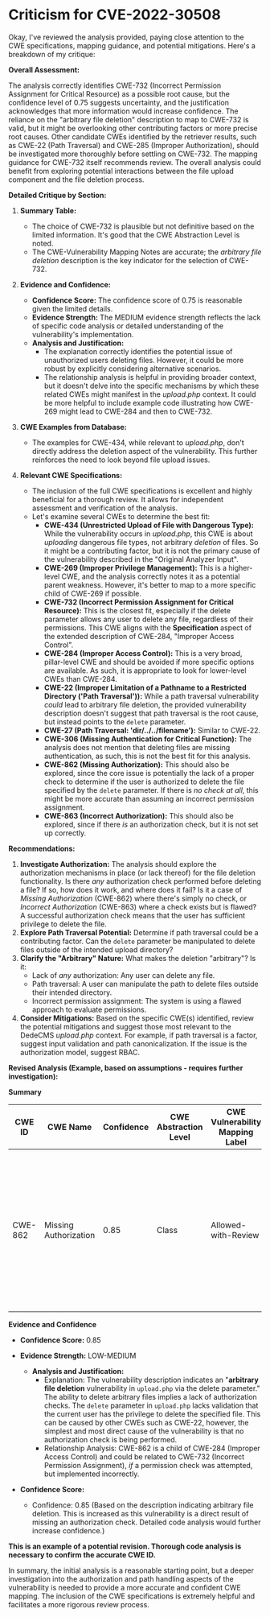 # Criticism for CVE-2022-30508

Okay, I've reviewed the analysis provided, paying close attention to the CWE specifications, mapping guidance, and potential mitigations. Here's a breakdown of my critique:

**Overall Assessment:**

The analysis correctly identifies CWE-732 (Incorrect Permission Assignment for Critical Resource) as a possible root cause, but the confidence level of 0.75 suggests uncertainty, and the justification acknowledges that more information would increase confidence.  The reliance on the "arbitrary file deletion" description to map to CWE-732 is valid, but it might be overlooking other contributing factors or more precise root causes. Other candidate CWEs identified by the retriever results, such as CWE-22 (Path Traversal) and CWE-285 (Improper Authorization), should be investigated more thoroughly before settling on CWE-732. The mapping guidance for CWE-732 itself recommends review.  The overall analysis could benefit from exploring potential interactions between the file upload component and the file deletion process.

**Detailed Critique by Section:**

1.  **Summary Table:**

    *   The choice of CWE-732 is plausible but not definitive based on the limited information.  It's good that the CWE Abstraction Level is noted.
    *   The CWE-Vulnerability Mapping Notes are accurate; the *arbitrary file deletion* description is the key indicator for the selection of CWE-732.

2.  **Evidence and Confidence:**

    *   **Confidence Score:** The confidence score of 0.75 is reasonable given the limited details.
    *   **Evidence Strength:** The MEDIUM evidence strength reflects the lack of specific code analysis or detailed understanding of the vulnerability's implementation.
    *   **Analysis and Justification:**
        *   The explanation correctly identifies the potential issue of unauthorized users deleting files. However, it could be more robust by explicitly considering alternative scenarios.
        *   The relationship analysis is helpful in providing broader context, but it doesn't delve into the specific mechanisms by which these related CWEs might manifest in the *upload.php* context. It could be more helpful to include example code illustrating how CWE-269 might lead to CWE-284 and then to CWE-732.

3.  **CWE Examples from Database:**

    *   The examples for CWE-434, while relevant to *upload.php*, don't directly address the deletion aspect of the vulnerability. This further reinforces the need to look beyond file upload issues.

4.  **Relevant CWE Specifications:**

    *   The inclusion of the full CWE specifications is excellent and highly beneficial for a thorough review. It allows for independent assessment and verification of the analysis.
    *   Let's examine several CWEs to determine the best fit:
        *   **CWE-434 (Unrestricted Upload of File with Dangerous Type):** While the vulnerability occurs in *upload.php*, this CWE is about *uploading* dangerous file types, not arbitrary *deletion* of files. So it might be a contributing factor, but it is not the primary cause of the vulnerability described in the "Original Analyzer Input".
        *   **CWE-269 (Improper Privilege Management):** This is a higher-level CWE, and the analysis correctly notes it as a potential parent weakness. However, it's better to map to a more specific child of CWE-269 if possible.
        *   **CWE-732 (Incorrect Permission Assignment for Critical Resource):** This is the closest fit, especially if the delete parameter allows any user to delete any file, regardless of their permissions. This CWE aligns with the **Specification** aspect of the extended description of CWE-284, "Improper Access Control".
        *   **CWE-284 (Improper Access Control):** This is a very broad, pillar-level CWE and should be avoided if more specific options are available. As such, it is appropriate to look for lower-level CWEs than CWE-284.
        *   **CWE-22 (Improper Limitation of a Pathname to a Restricted Directory ('Path Traversal')):** While a path traversal vulnerability *could* lead to arbitrary file deletion, the provided vulnerability description doesn't suggest that path traversal is the root cause, but instead points to the `delete` parameter.
        *  **CWE-27 (Path Traversal: 'dir/../../filename'):** Similar to CWE-22.
        *  **CWE-306 (Missing Authentication for Critical Function):** The analysis does not mention that deleting files are missing authentication, as such, this is not the best fit for this analysis.
        *   **CWE-862 (Missing Authorization):** This should also be explored, since the core issue is potentially the lack of a proper check to determine if the user is authorized to delete the file specified by the `delete` parameter. If there is *no check at all*, this might be more accurate than assuming an incorrect permission assignment.
        *   **CWE-863 (Incorrect Authorization):** This should also be explored, since if there *is* an authorization check, but it is not set up correctly.

**Recommendations:**

1.  **Investigate Authorization:** The analysis should explore the authorization mechanisms in place (or lack thereof) for the file deletion functionality.  Is there *any* authorization check performed before deleting a file? If so, how does it work, and where does it fail? Is it a case of *Missing Authorization* (CWE-862) where there's simply no check, or *Incorrect Authorization* (CWE-863) where a check exists but is flawed? A successful authorization check means that the user has sufficient privilege to delete the file.
2.  **Explore Path Traversal Potential:** Determine if path traversal could be a contributing factor. Can the `delete` parameter be manipulated to delete files outside of the intended upload directory?
3.  **Clarify the "Arbitrary" Nature:** What makes the deletion "arbitrary"? Is it:
    *   Lack of *any* authorization: Any user can delete any file.
    *   Path traversal: A user can manipulate the path to delete files outside their intended directory.
    *   Incorrect permission assignment: The system is using a flawed approach to evaluate permissions.
4.  **Consider Mitigations:** Based on the specific CWE(s) identified, review the potential mitigations and suggest those most relevant to the DedeCMS *upload.php* context. For example, if path traversal is a factor, suggest input validation and path canonicalization. If the issue is the authorization model, suggest RBAC.

**Revised Analysis (Example, based on assumptions - requires further investigation):**

**Summary**

| CWE ID | CWE Name | Confidence | CWE Abstraction Level | CWE Vulnerability Mapping Label | CWE-Vulnerability Mapping Notes |
|---|---|---|---|---|---|
| CWE-862 | Missing Authorization | 0.85 | Class | Allowed-with-Review | The `delete` parameter in `upload.php` allows file deletion without any authorization checks, enabling any user to delete any file accessible by the web server process. |

**Evidence and Confidence**

*   **Confidence Score:** 0.85
*   **Evidence Strength:** LOW-MEDIUM

    *   **Analysis and Justification:**
        *   Explanation: The vulnerability description indicates an "**arbitrary file deletion** vulnerability in `upload.php` via the delete parameter." The ability to delete arbitrary files implies a lack of authorization checks. The `delete` parameter in `upload.php` lacks validation that the current user has the privilege to delete the specified file. This can be caused by other CWEs such as CWE-22, however, the simplest and most direct cause of the vulnerability is that no authorization check is being performed.
        *   Relationship Analysis: CWE-862 is a child of CWE-284 (Improper Access Control) and could be related to CWE-732 (Incorrect Permission Assignment), *if* a permission check was attempted, but implemented incorrectly.

*   **Confidence Score:**
    *   Confidence: 0.85 (Based on the description indicating arbitrary file deletion.  This is increased as this vulnerability is a direct result of missing an authorization check. Detailed code analysis would further increase confidence.)

**This is an example of a potential revision. Thorough code analysis is necessary to confirm the accurate CWE ID.**

In summary, the initial analysis is a reasonable starting point, but a deeper investigation into the authorization and path handling aspects of the vulnerability is needed to provide a more accurate and confident CWE mapping. The inclusion of the CWE specifications is extremely helpful and facilitates a more rigorous review process.